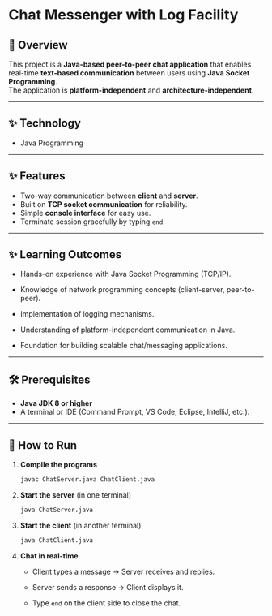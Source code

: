 # Chat Messenger with Log Facility 

## 📌 Overview


  This project is a **Java-based peer-to-peer chat application** that enables real-time **text-based communication** between users using **Java Socket Programming**.
  <br>
  The application is **platform-independent** and **architecture-independent**.
  
---
## ✨ Technology

   - Java Programming

---
## ✨ Features


- Two-way communication between **client** and **server**.  
- Built on **TCP socket communication** for reliability.  
- Simple **console interface** for easy use.  
- Terminate session gracefully by typing `end`.  

---

## ✨ Learning Outcomes

- Hands-on experience with Java Socket Programming (TCP/IP).

- Knowledge of network programming concepts (client-server, peer-to-peer).

- Implementation of logging mechanisms.

- Understanding of platform-independent communication in Java.

- Foundation for building scalable chat/messaging applications.

----

## 🛠 Prerequisites


- **Java JDK 8 or higher** 
- A terminal or IDE (Command Prompt, VS Code, Eclipse, IntelliJ, etc.).

---
## 🚀 How to Run

1. **Compile the programs**  
   ```bash
   javac ChatServer.java ChatClient.java

2. **Start the server** (in one terminal)
     ```bash
     java ChatServer.java
     
3.  **Start the client** (in another terminal)
     ```bash
     java ChatClient.java
     
4. **Chat in real-time**

   - Client types a message → Server receives and replies.
    
   - Server sends a response → Client displays it.
    
   - Type `end` on the client side to close the chat.
